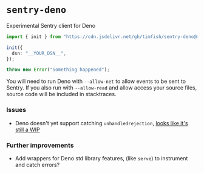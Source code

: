 # `sentry-deno`

Experimental Sentry client for Deno

```ts
import { init } from "https://cdn.jsdelivr.net/gh/timfish/sentry-deno@master/mod.ts";

init({
  dsn: "__YOUR_DSN__",
});

throw new Error("Something happened");
```

You will need to run Deno with `--allow-net` to allow events to be sent to
Sentry. If you also run with `--allow-read` and allow access your source files,
source code will be included in stacktraces.

### Issues

- Deno doesn't yet support catching `unhandledrejection`,
  [looks like it's still a WIP](https://github.com/denoland/deno/pull/15210)

### Further improvements

- Add wrappers for Deno std library features, (like `serve`) to instrument and
  catch errors?
